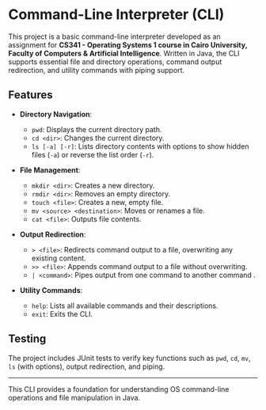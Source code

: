 # Command-Line Interpreter (CLI)

This project is a basic command-line interpreter developed as an assignment for **CS341 - Operating Systems 1 course in Cairo University, Faculty of Computers & Artificial Intelligence**. Written in Java, the CLI supports essential file and directory operations, command output redirection, and utility commands with piping support.

## Features

- **Directory Navigation**:  
  - `pwd`: Displays the current directory path.
  - `cd <dir>`: Changes the current directory.
  - `ls [-a] [-r]`: Lists directory contents with options to show hidden files (`-a`) or reverse the list order (`-r`).

- **File Management**:
  - `mkdir <dir>`: Creates a new directory.
  - `rmdir <dir>`: Removes an empty directory.
  - `touch <file>`: Creates a new, empty file.
  - `mv <source> <destination>`: Moves or renames a file.
  - `cat <file>`: Outputs file contents.

- **Output Redirection**:
  - `> <file>`: Redirects command output to a file, overwriting any existing content.
  - `>> <file>`: Appends command output to a file without overwriting.
  - `| <command>`: Pipes output from one command to another command .

- **Utility Commands**:
  - `help`: Lists all available commands and their descriptions.
  - `exit`: Exits the CLI.

## Testing

The project includes JUnit tests to verify key functions such as `pwd`, `cd`, `mv`, `ls` (with options), output redirection, and piping.

--- 

This CLI provides a foundation for understanding OS command-line operations and file manipulation in Java.
